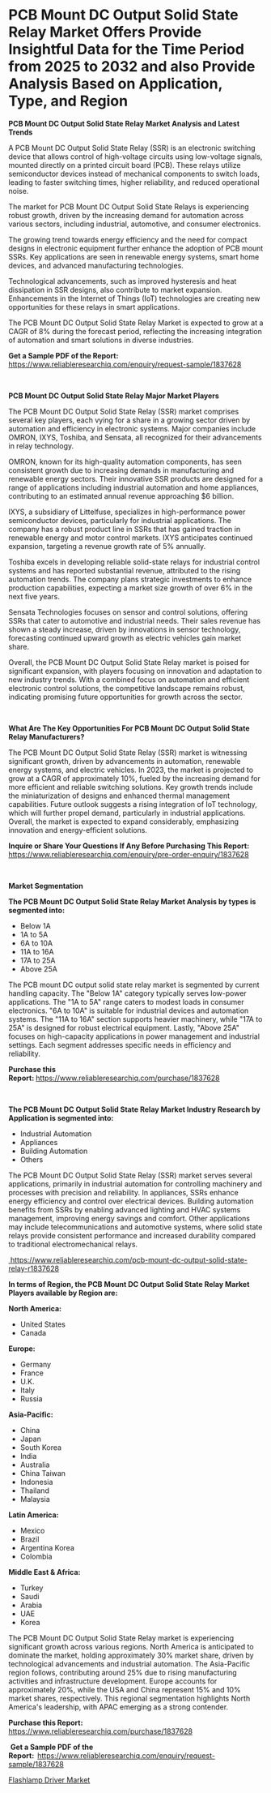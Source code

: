 <p><h1>PCB Mount DC Output Solid State Relay Market Offers Provide Insightful Data for the Time Period from 2025 to 2032 and also Provide Analysis Based on Application, Type, and Region</h1></p><p><strong>PCB Mount DC Output Solid State Relay Market Analysis and Latest Trends</strong></p>
<p><p>A PCB Mount DC Output Solid State Relay (SSR) is an electronic switching device that allows control of high-voltage circuits using low-voltage signals, mounted directly on a printed circuit board (PCB). These relays utilize semiconductor devices instead of mechanical components to switch loads, leading to faster switching times, higher reliability, and reduced operational noise. </p><p>The market for PCB Mount DC Output Solid State Relays is experiencing robust growth, driven by the increasing demand for automation across various sectors, including industrial, automotive, and consumer electronics. </p><p>The growing trend towards energy efficiency and the need for compact designs in electronic equipment further enhance the adoption of PCB mount SSRs. Key applications are seen in renewable energy systems, smart home devices, and advanced manufacturing technologies. </p><p>Technological advancements, such as improved hysteresis and heat dissipation in SSR designs, also contribute to market expansion. Enhancements in the Internet of Things (IoT) technologies are creating new opportunities for these relays in smart applications. </p><p>The PCB Mount DC Output Solid State Relay Market is expected to grow at a CAGR of 8% during the forecast period, reflecting the increasing integration of automation and smart solutions in diverse industries.</p></p>
<p><strong>Get a Sample PDF of the Report:&nbsp;</strong> <a href="https://www.reliableresearchiq.com/enquiry/request-sample/1837628?utm_campaign=3174&utm_medium=2&utm_source=Github&utm_content=ia&utm_term=06042025&utm_id=pcb-mount-dc-output-solid-state-relay">https://www.reliableresearchiq.com/enquiry/request-sample/1837628</a></p>
<p>&nbsp;</p>
<p><strong>PCB Mount DC Output Solid State Relay Major Market Players</strong></p>
<p><p>The PCB Mount DC Output Solid State Relay (SSR) market comprises several key players, each vying for a share in a growing sector driven by automation and efficiency in electronic systems. Major companies include OMRON, IXYS, Toshiba, and Sensata, all recognized for their advancements in relay technology.</p><p>OMRON, known for its high-quality automation components, has seen consistent growth due to increasing demands in manufacturing and renewable energy sectors. Their innovative SSR products are designed for a range of applications including industrial automation and home appliances, contributing to an estimated annual revenue approaching $6 billion.</p><p>IXYS, a subsidiary of Littelfuse, specializes in high-performance power semiconductor devices, particularly for industrial applications. The company has a robust product line in SSRs that has gained traction in renewable energy and motor control markets. IXYS anticipates continued expansion, targeting a revenue growth rate of 5% annually.</p><p>Toshiba excels in developing reliable solid-state relays for industrial control systems and has reported substantial revenue, attributed to the rising automation trends. The company plans strategic investments to enhance production capabilities, expecting a market size growth of over 6% in the next five years.</p><p>Sensata Technologies focuses on sensor and control solutions, offering SSRs that cater to automotive and industrial needs. Their sales revenue has shown a steady increase, driven by innovations in sensor technology, forecasting continued upward growth as electric vehicles gain market share.</p><p>Overall, the PCB Mount DC Output Solid State Relay market is poised for significant expansion, with players focusing on innovation and adaptation to new industry trends. With a combined focus on automation and efficient electronic control solutions, the competitive landscape remains robust, indicating promising future opportunities for growth across the sector.</p></p>
<p>&nbsp;</p>
<p><strong>What Are The Key Opportunities For PCB Mount DC Output Solid State Relay Manufacturers?</strong></p>
<p><p>The PCB Mount DC Output Solid State Relay (SSR) market is witnessing significant growth, driven by advancements in automation, renewable energy systems, and electric vehicles. In 2023, the market is projected to grow at a CAGR of approximately 10%, fueled by the increasing demand for more efficient and reliable switching solutions. Key growth trends include the miniaturization of designs and enhanced thermal management capabilities. Future outlook suggests a rising integration of IoT technology, which will further propel demand, particularly in industrial applications. Overall, the market is expected to expand considerably, emphasizing innovation and energy-efficient solutions.</p></p>
<p><strong>Inquire or Share Your Questions If Any Before Purchasing This Report:</strong> <a href="https://www.reliableresearchiq.com/enquiry/pre-order-enquiry/1837628?utm_campaign=3174&utm_medium=2&utm_source=Github&utm_content=ia&utm_term=06042025&utm_id=pcb-mount-dc-output-solid-state-relay">https://www.reliableresearchiq.com/enquiry/pre-order-enquiry/1837628</a></p>
<p>&nbsp;</p>
<p><strong>Market Segmentation</strong></p>
<p><strong>The PCB Mount DC Output Solid State Relay Market Analysis by types is segmented into:</strong></p>
<p><ul><li>Below 1A</li><li>1A to 5A</li><li>6A to 10A</li><li>11A to 16A</li><li>17A to 25A</li><li>Above 25A</li></ul></p>
<p><p>The PCB mount DC output solid state relay market is segmented by current handling capacity. The "Below 1A" category typically serves low-power applications. The "1A to 5A" range caters to modest loads in consumer electronics. "6A to 10A" is suitable for industrial devices and automation systems. The "11A to 16A" section supports heavier machinery, while "17A to 25A" is designed for robust electrical equipment. Lastly, "Above 25A" focuses on high-capacity applications in power management and industrial settings. Each segment addresses specific needs in efficiency and reliability.</p></p>
<p><strong>Purchase this Report:&nbsp;</strong><a href="https://www.reliableresearchiq.com/purchase/1837628?utm_campaign=3174&utm_medium=2&utm_source=Github&utm_content=ia&utm_term=06042025&utm_id=pcb-mount-dc-output-solid-state-relay">https://www.reliableresearchiq.com/purchase/1837628</a></p>
<p>&nbsp;</p>
<p><strong>The PCB Mount DC Output Solid State Relay Market Industry Research by Application is segmented into:</strong></p>
<p><ul><li>Industrial Automation</li><li>Appliances</li><li>Building Automation</li><li>Others</li></ul></p>
<p><p>The PCB Mount DC Output Solid State Relay (SSR) market serves several applications, primarily in industrial automation for controlling machinery and processes with precision and reliability. In appliances, SSRs enhance energy efficiency and control over electrical devices. Building automation benefits from SSRs by enabling advanced lighting and HVAC systems management, improving energy savings and comfort. Other applications may include telecommunications and automotive systems, where solid state relays provide consistent performance and increased durability compared to traditional electromechanical relays.</p></p>
<p><a href="https://www.reliableresearchiq.com/pcb-mount-dc-output-solid-state-relay-r1837628?utm_campaign=3174&utm_medium=2&utm_source=Github&utm_content=ia&utm_term=06042025&utm_id=pcb-mount-dc-output-solid-state-relay">&nbsp;https://www.reliableresearchiq.com/pcb-mount-dc-output-solid-state-relay-r1837628</a></p>
<p><strong>In terms of Region, the PCB Mount DC Output Solid State Relay Market Players available by Region are:</strong></p>
<p>
    <p> <strong> North America: </strong>
        <ul>
            <li>United States</li>
            <li>Canada</li>
        </ul>
        </p> 
    <p> <strong> Europe: </strong>
        <ul>
            <li>Germany</li>
            <li>France</li>
            <li>U.K.</li>
            <li>Italy</li>
            <li>Russia</li>
        </ul>
        </p> 
    <p> <strong> Asia-Pacific: </strong>
        <ul>
            <li>China</li>
            <li>Japan</li>
            <li>South Korea</li>
            <li>India</li>
            <li>Australia</li>
            <li>China Taiwan</li>
            <li>Indonesia</li>
            <li>Thailand</li>
            <li>Malaysia</li>
        </ul>
        </p> 
    <p> <strong> Latin America: </strong>
        <ul>
            <li>Mexico</li>
            <li>Brazil</li>
            <li>Argentina Korea</li>
            <li>Colombia</li>
        </ul>
        </p> 
    <p> <strong> Middle East & Africa: </strong>
        <ul>
            <li>Turkey</li>
            <li>Saudi</li>
            <li>Arabia</li>
            <li>UAE</li>
            <li>Korea</li>
        </ul>
    </p>
    </p>
<p><p>The PCB Mount DC Output Solid State Relay market is experiencing significant growth across various regions. North America is anticipated to dominate the market, holding approximately 30% market share, driven by technological advancements and industrial automation. The Asia-Pacific region follows, contributing around 25% due to rising manufacturing activities and infrastructure development. Europe accounts for approximately 20%, while the USA and China represent 15% and 10% market shares, respectively. This regional segmentation highlights North America's leadership, with APAC emerging as a strong contender.</p></p>
<p><strong>Purchase this Report: </strong><a href="https://www.reliableresearchiq.com/purchase/1837628?utm_campaign=3174&utm_medium=2&utm_source=Github&utm_content=ia&utm_term=06042025&utm_id=pcb-mount-dc-output-solid-state-relay">https://www.reliableresearchiq.com/purchase/1837628</a></p>
<p>&nbsp;<strong>Get a Sample PDF of the Report:&nbsp;&nbsp;</strong><a href="https://www.reliableresearchiq.com/enquiry/request-sample/1837628?utm_campaign=3174&utm_medium=2&utm_source=Github&utm_content=ia&utm_term=06042025&utm_id=pcb-mount-dc-output-solid-state-relay">https://www.reliableresearchiq.com/enquiry/request-sample/1837628</a></p>
<p><strong></strong></p>
<p><p><a href="https://github.com/shadnfamoza/Market-Research-Report-List-1/blob/main/flashlamp-driver-market.md?utm_campaign=3174&utm_medium=2&utm_source=Github&utm_content=ia&utm_term=06042025&utm_id=pcb-mount-dc-output-solid-state-relay">Flashlamp Driver Market</a></p></p>